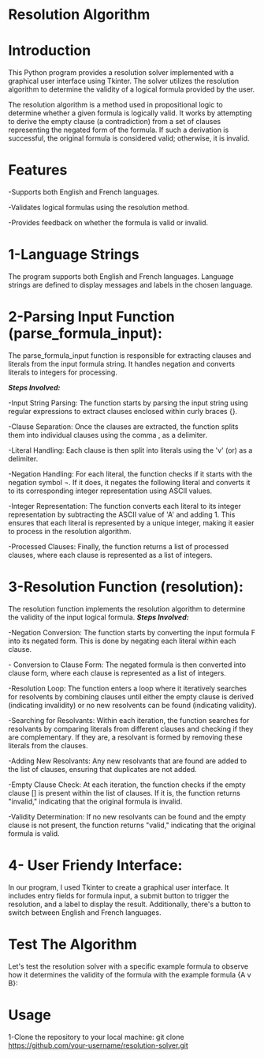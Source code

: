 # Resolution Algorithm 
# Introduction
<p>This Python program provides a resolution solver implemented with a graphical user interface using Tkinter. The solver utilizes the resolution algorithm to determine the validity of a logical formula provided by the user.</p>
<p>The resolution algorithm is a method used in propositional logic to determine whether a given formula is logically valid. It works by attempting to derive the empty clause (a contradiction) from a set of clauses representing the negated form of the formula. If such a derivation is successful, the original formula is considered valid; otherwise, it is invalid.</p>

# Features
<p>-Supports both English and French languages.</p>
<p>-Validates logical formulas using the resolution method.</p>
<p>-Provides feedback on whether the formula is valid or invalid.</p>

# 1-Language Strings
The program supports both English and French languages. Language strings are defined to display messages and labels in the chosen language.

# 2-Parsing Input Function (parse_formula_input):
The parse_formula_input function is responsible for extracting clauses and literals from the input formula string. It handles negation and converts literals to integers for processing.

<b><i>Steps Involved:</i></b>
  <p>-Input String Parsing: The function starts by parsing the input string using regular expressions to extract clauses enclosed within curly braces {}.</p>

  <p>-Clause Separation: Once the clauses are extracted, the function splits them into individual clauses using the comma , as a delimiter.</p>

  <p>-Literal Handling: Each clause is then split into literals using the 'v' (or) as a delimiter.</p>

  <p>-Negation Handling: For each literal, the function checks if it starts with the negation symbol ¬. If it does, it negates the following literal and converts it to its corresponding integer representation using ASCII values.</p>

  <p>-Integer Representation: The function converts each literal to its integer representation by subtracting the ASCII value of 'A' and adding 1. This ensures that each literal is represented by a unique integer, making it easier to process in the resolution algorithm.</p>

  <p>-Processed Clauses: Finally, the function returns a list of processed clauses, where each clause is represented as a list of integers.</p>

  # 3-Resolution Function (resolution):
  The resolution function implements the resolution algorithm to determine the validity of the input logical formula.
  <b><i>Steps Involved:</i></b>
  <p>-Negation Conversion: The function starts by converting the input formula F into its negated form. This is done by negating each literal within each clause.</p> 
  <p>- Conversion to Clause Form: The negated formula is then converted into clause form, where each clause is represented as a list of integers.</p>
  <p>-Resolution Loop: The function enters a loop where it iteratively searches for resolvents by combining clauses until either the empty clause is derived (indicating invalidity) or no new resolvents can be found (indicating validity). 
  <p>-Searching for Resolvants: Within each iteration, the function searches for resolvants by comparing literals from different clauses and checking if they are complementary. If they are, a resolvant is formed by removing these literals from the clauses.</p>
  <p>-Adding New Resolvants: Any new resolvants that are found are added to the list of clauses, ensuring that duplicates are not added.</p>
  <p>-Empty Clause Check: At each iteration, the function checks if the empty clause [] is present within the list of clauses. If it is, the function returns "invalid," indicating that the original formula is invalid.</p>
  <p>-Validity Determination: If no new resolvants can be found and the empty clause is not present, the function returns "valid," indicating that the original formula is valid.</p>

# 4- User Friendy Interface: 
In our program, I used Tkinter to create a graphical user interface. It includes entry fields for formula input, a submit button to trigger the resolution, and a label to display the result. Additionally, there's a button to switch between English and French languages.


# Test The Algorithm

Let's test the resolution solver with a specific example formula to observe how it determines the validity of the formula with the example formula {A v B}:

# Usage 

  1-Clone the repository to your local machine: 
git clone https://github.com/your-username/resolution-solver.git
 







